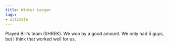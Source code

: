 ```yaml
---
title: Winter League
tags:
- ultimate
---
```


Played Bill's team (SHREK). We won by a good amount. We only had 5 guys, but I think that worked well for us.
